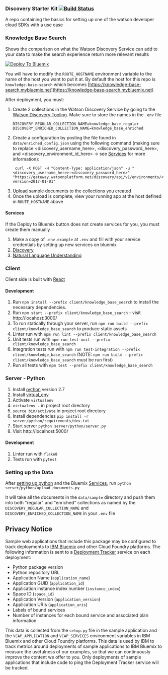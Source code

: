 ### Discovery Starter Kit [![Build Status](https://api.travis-ci.org/watson-developer-cloud/discovery-starter-kit.svg)](https://travis-ci.org/watson-developer-cloud/discovery-starter-kit)

A repo containing the basics for setting up one of the watson developer cloud SDKs with a use case

### Knowledge Base Search

Shows the comparison on what the Watson Discovery Service can add to your data to make the search experience return more relevant results

[![Deploy To Bluemix](https://console.ng.bluemix.net/devops/graphics/create_toolchain_button.png)](https://console.ng.bluemix.net/devops/setup/deploy/?repository=https://github.com/watson-developer-cloud/discovery-starter-kit)

You will have to modify the `ROUTE_HOSTNAME` environment variable to the name of the host you want to put it at. By default the host for this repo is `knowledge-base-search` which becomes [https://knowledge-base-search.mybluemix.net](https://knowledge-base-search.mybluemix.net)

After deployment, you must:

1. Create 2 collections in the Watson Discovery Service by going to the [Watson Discovery Tooling](https://discovery-tooling.mybluemix.net). Make sure to store the names in the `.env` file
   ```
   DISCOVERY_REGULAR_COLLECTION_NAME=knowledge_base_regular
   DISCOVERY_ENRICHED_COLLECTION_NAME=knowledge_base_enriched
   ```
1. Create a configuration by posting the file found in `data/enriched_config.json` using the following command (making sure to replace <discovery_username_here>, <discovery_password_here>, and <discovery_environment_id_here> -> see [Services](#services) for more information):
   ```
    curl -X POST -H "Content-Type: application/json" -u "<discovery_username_here>:<discovery_password_here>" "https://gateway.watsonplatform.net/discovery/api/v1/environments/<discovery_environment_id_here>/configurations?version=2017-01-01"
   ```
1. [Upload](#setting-up-the-data) sample documents to the collections you created
1. Once the upload is complete, view your running app at the host defined in `ROUTE_HOSTNAME` above


#### Services

If the Deploy to Bluemix button does not create services for you, you must create them manually

1. Make a copy of `.env.example` at `.env` and fill with your service credentials by setting up new services on bluemix
  1. [Discovery](https://console.ng.bluemix.net/catalog/services/discovery?taxonomyNavigation=watson)
  1. [Natural Language Understanding](https://console.ng.bluemix.net/catalog/services/natural-language-understanding?taxonomyNavigation=watson)

### Client

Client side is built with [React](https://facebook.github.io/react/)

#### Development

1. Run `npm install --prefix client/knowledge_base_search` to install the necessary dependencies.
1. Run `npm start --prefix client/knowledge_base_search` - visit http://locahost:3000/
1. To run statically through your server, run `npm run build --prefix client/knowledge_base_search` to produce static assets
1. Linter run with `npm run lint --prefix client/knowledge_base_search`
1. Unit tests run with `npm run test-unit --prefix client/knowledge_base_search`
1. Integration tests run with `npm run test-integration --prefix client/knowledge_base_search` (NOTE: `npm run build --prefix client/knowledge_base_search` must be run first)
1. Run all tests with `npm test --prefix client/knowledge_base_search`

### Server - Python

1. Install [python](https://www.python.org/) version 2.7
1. Install [virtual_env](https://virtualenv.pypa.io/en/stable/)
1. Activate `virtualenv`
  1. `virtualenv .` in project root directory
  1. `source bin/activate` in project root directory
1. Install dependencies `pip install -r server/python/requirements/dev.txt`
1. Start server `python server/python/server.py`
1. Visit http://localhost:5000/

#### Development

1. Linter run with `flake8`
1. Tests run with `pytest`

### Setting up the Data

After [setting up python](#server-python) and the Bluemix [Services](#services), run `python server/python/upload_documents.py`

It will take all the documents in the `data/sample` directory and push them into both "regular" and "enriched" collections as named by the `DISCOVERY_REGULAR_COLLECTION_NAME` and `DISCOVERY_ENRICHED_COLLECTION_NAME` in your `.env` file

## Privacy Notice

Sample web applications that include this package may be configured to track deployments to [IBM Bluemix](https://www.bluemix.net/) and other Cloud Foundry platforms. The following information is sent to a [Deployment Tracker](https://github.com/IBM-Bluemix/cf-deployment-tracker-service) service on each deployment:

* Python package version
* Python repository URL
* Application Name (`application_name`)
* Application GUID (`application_id`)
* Application instance index number (`instance_index`)
* Space ID (`space_id`)
* Application Version (`application_version`)
* Application URIs (`application_uris`)
* Labels of bound services
* Number of instances for each bound service and associated plan information

This data is collected from the `setup.py` file in the sample application and the `VCAP_APPLICATION` and `VCAP_SERVICES` environment variables in IBM Bluemix and other Cloud Foundry platforms. This data is used by IBM to track metrics around deployments of sample applications to IBM Bluemix to measure the usefulness of our examples, so that we can continuously improve the content we offer to you. Only deployments of sample applications that include code to ping the Deployment Tracker service will be tracked.
